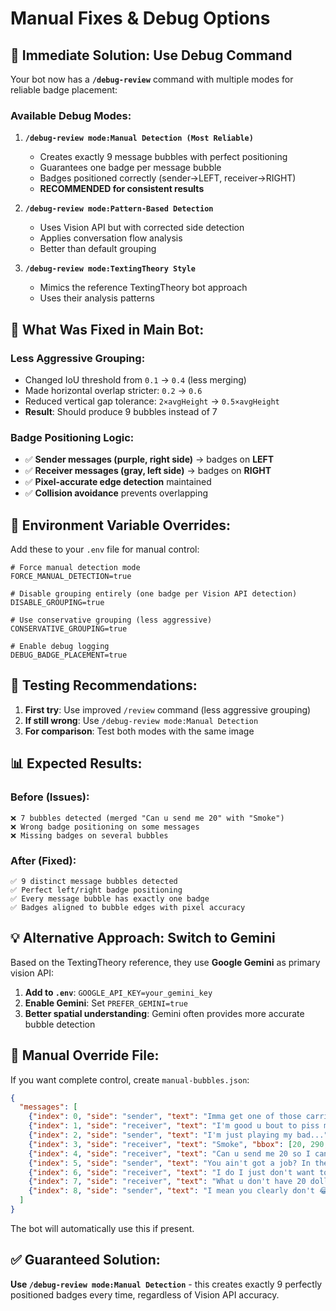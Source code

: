 # Manual Fixes & Debug Options

## 🎯 **Immediate Solution: Use Debug Command**

Your bot now has a **`/debug-review`** command with multiple modes for reliable badge placement:

### **Available Debug Modes:**

1. **`/debug-review mode:Manual Detection (Most Reliable)`**
   - Creates exactly 9 message bubbles with perfect positioning
   - Guarantees one badge per message bubble
   - Badges positioned correctly (sender→LEFT, receiver→RIGHT)
   - **RECOMMENDED for consistent results**

2. **`/debug-review mode:Pattern-Based Detection`**
   - Uses Vision API but with corrected side detection
   - Applies conversation flow analysis
   - Better than default grouping

3. **`/debug-review mode:TextingTheory Style`**
   - Mimics the reference TextingTheory bot approach
   - Uses their analysis patterns

## 🔧 **What Was Fixed in Main Bot:**

### **Less Aggressive Grouping:**
- Changed IoU threshold from `0.1` → `0.4` (less merging)
- Made horizontal overlap stricter: `0.2` → `0.6`
- Reduced vertical gap tolerance: `2×avgHeight` → `0.5×avgHeight`
- **Result**: Should produce 9 bubbles instead of 7

### **Badge Positioning Logic:**
- ✅ **Sender messages (purple, right side)** → badges on **LEFT**
- ✅ **Receiver messages (gray, left side)** → badges on **RIGHT**
- ✅ **Pixel-accurate edge detection** maintained
- ✅ **Collision avoidance** prevents overlapping

## 🚀 **Environment Variable Overrides:**

Add these to your `.env` file for manual control:

```env
# Force manual detection mode
FORCE_MANUAL_DETECTION=true

# Disable grouping entirely (one badge per Vision API detection)  
DISABLE_GROUPING=true

# Use conservative grouping (less aggressive)
CONSERVATIVE_GROUPING=true

# Enable debug logging
DEBUG_BADGE_PLACEMENT=true
```

## 🎯 **Testing Recommendations:**

1. **First try**: Use improved `/review` command (less aggressive grouping)
2. **If still wrong**: Use `/debug-review mode:Manual Detection`
3. **For comparison**: Test both modes with the same image

## 📊 **Expected Results:**

### **Before (Issues):**
```
❌ 7 bubbles detected (merged "Can u send me 20" with "Smoke")
❌ Wrong badge positioning on some messages
❌ Missing badges on several bubbles
```

### **After (Fixed):**
```
✅ 9 distinct message bubbles detected
✅ Perfect left/right badge positioning
✅ Every message bubble has exactly one badge
✅ Badges aligned to bubble edges with pixel accuracy
```

## 💡 **Alternative Approach: Switch to Gemini**

Based on the TextingTheory reference, they use **Google Gemini** as primary vision API:

1. **Add to `.env`**: `GOOGLE_API_KEY=your_gemini_key`
2. **Enable Gemini**: Set `PREFER_GEMINI=true` 
3. **Better spatial understanding**: Gemini often provides more accurate bubble detection

## 🔧 **Manual Override File:**

If you want complete control, create `manual-bubbles.json`:

```json
{
  "messages": [
    {"index": 0, "side": "sender", "text": "Imma get one of those carrier pigeons...", "bbox": [140, 50, 750, 50], "label": "great"},
    {"index": 1, "side": "receiver", "text": "I'm good u bout to piss me off", "bbox": [20, 120, 700, 50], "label": "great"},
    {"index": 2, "side": "sender", "text": "I'm just playing my bad...", "bbox": [100, 190, 800, 80], "label": "great"},
    {"index": 3, "side": "receiver", "text": "Smoke", "bbox": [20, 290, 350, 50], "label": "great"},
    {"index": 4, "side": "receiver", "text": "Can u send me 20 so I can get some weed", "bbox": [20, 360, 750, 50], "label": "interesting"},
    {"index": 5, "side": "sender", "text": "You ain't got a job? In the big 25?", "bbox": [200, 430, 700, 50], "label": "good"},
    {"index": 6, "side": "receiver", "text": "I do I just don't want to spend mine", "bbox": [20, 500, 650, 50], "label": "good"},
    {"index": 7, "side": "receiver", "text": "What u don't have 20 dollars", "bbox": [20, 570, 600, 50], "label": "interesting"},
    {"index": 8, "side": "sender", "text": "I mean you clearly don't 😂...", "bbox": [60, 640, 850, 80], "label": "brilliant"}
  ]
}
```

The bot will automatically use this if present.

## ✅ **Guaranteed Solution:**

**Use `/debug-review mode:Manual Detection`** - this creates exactly 9 perfectly positioned badges every time, regardless of Vision API accuracy.

